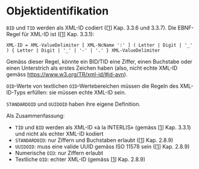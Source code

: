 # Objektidentifikation

```BID``` und ```TID``` werden als XML-ID codiert ([[1]] Kap. 3.3.6 und 3.3.7). Die EBNF-Regel für XML-ID ist ([[1]] Kap. 3.3.1):

``
XML-ID = XML-ValueDelimiter [ XML-NcName ':' ] ( Letter | Digit | '_' ) { Letter | Digit | '_' | '-' | '.' } XML-ValueDelimiter
``

Gemäss dieser Regel, könnte ein BID/TID eine Ziffer, einen Buchstabe oder einen Unterstrich als erstes Zeichen haben (also, nicht echte XML-ID gemäss https://www.w3.org/TR/xml-id/#id-avn).

```OID```-Werte von textlichen ```OID```-Wertebereichen müssen die Regeln des XML-ID-Typs erfüllen: sie müssen echte XML-ID sein.

```STANDARDOID``` und ```UUIDOID``` haben ihre eigene Definition.

Als Zusammenfassung:

* ```TID``` und ```BID``` werden als XML-ID «à la INTERLIS» (gemäss [[1]] Kap. 3.3.1) und nicht als echter XML-ID kodiert
* ```STANDARDOID```: nur Ziffern und Buchstaben erlaubt ([[1]] Kap. 2.8.9)
* ```UUIDOID```: muss eine valide UUID gemäss ISO 11578 sein ([[1]] Kap. 2.8.9)
*	Numerische ```OID```: nur Ziffern erlaubt
*	Textliche ```OID```: echter XML-ID (gemäss [[1]]  Kap. 2.8.9)

[1]: bib_de-CH.md#1-kogis-interlis-2--referenzhandbuch-13042006
